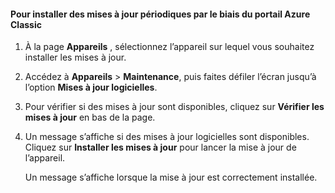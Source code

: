 <!--author=SharS last changed: 9/17/15-->

#### <a name="to-install-regular-updates-via-the-azure-classic-portal"></a>Pour installer des mises à jour périodiques par le biais du portail Azure Classic
1. À la page **Appareils** , sélectionnez l’appareil sur lequel vous souhaitez installer les mises à jour.
2. Accédez à **Appareils** > **Maintenance**, puis faites défiler l’écran jusqu’à l’option **Mises à jour logicielles**.
3. Pour vérifier si des mises à jour sont disponibles, cliquez sur **Vérifier les mises à jour** en bas de la page.
4. Un message s’affiche si des mises à jour logicielles sont disponibles. Cliquez sur **Installer les mises à jour** pour lancer la mise à jour de l’appareil.
   
    Un message s’affiche lorsque la mise à jour est correctement installée.

